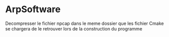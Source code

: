 # ArpSoftware

Decompresser le fichier npcap dans le meme dossier que les fichier Cmake se chargera de le retrouver lors de la construction du programme
